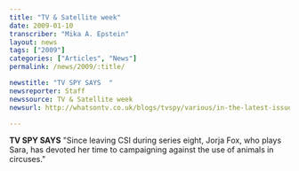 ```yaml
---
title: "TV & Satellite week"
date: 2009-01-10
transcriber: "Mika A. Epstein"
layout: news
tags: ["2009"]
categories: ["Articles", "News"]
permalink: /news/2009/:title/

newstitle: "TV SPY SAYS  "
newsreporter: Staff
newssource: TV & Satellite week
newsurl: http://whatsontv.co.uk/blogs/tvspy/various/in-the-latest-issue-of-tv-satellite-week-3/

---
```


 **TV SPY SAYS** "Since leaving CSI during series eight, Jorja Fox, who plays Sara, has devoted her time to campaigning against the use of animals in circuses."
